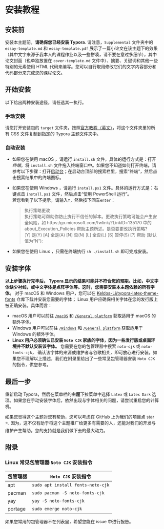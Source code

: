 # 安装教程

## 安装前

安装本主题前，**请确保您已经安装 Typora**.
请注意，`Supplemental` 文件夹中的 `essay-template.md` 和 `essay-template.pdf` 展示了一篇小论文在该主题下的效果（其中文字来源于我本人的课程作业以及一些拼凑，请不要在意过多细节），其中论文封面（也单独放置在 `cover-template.md` 文件中）、摘要、关键词和其他一些特别的元素使用 HTML 代码来编写。您可以自行取用修改它们的文字内容部分和代码部分来完成您的课程论文。  

## 开始安装

以下给出两种安装途径，请任选其一执行。  

### 手动安装

请您打开安装包的 `target` 文件夹，按照[官方教程（英文）](https://theme.typora.io/doc/Install-Theme/)，将这个文件夹里的所有 CSS 文件复制到指定的 Typora 主题文件夹中。 

### 自动安装
- 如果您在使用 macOS ，请运行 `install.sh` 文件。具体的运行方式是：打开*终端*，将 `install.sh` 文件拖入终端窗口中。如果您不知道如何打开终端，请参考以下步骤：打开[启动台](https://support.apple.com/zh-cn/HT202635)；在启动台顶部的搜索栏里，搜索“终端”，然后点击搜索结果中的终端图标。  
- 如果您在使用 Windows ，请运行 `install.ps1` 文件。具体的运行方式是：右键点击 `install.ps1` 文件，然后点击“使用 PowerShell 运行”。  
    若您看到了以下提示，请输入`Y`，然后按下回车`enter`：  
    
    > 执行策略更改  
    > 执行策略可帮助你防止执行不信任的脚本。更改执行策略可能会产生安全风险，如 https:/go.microsoft.com/fwlink/?LinkID=135170 中的 about_Execution_Policies 帮助主题所述。是否要更改执行策略?  
    > [Y] 是(Y)  [A] 全是(A)  [N] 否(N)  [L] 全否(L)  [S] 暂停(S)  [?] 帮助 (默认值为“N”):  

- 如果您在使用 Linux ，只需在终端执行 `sh ./install.sh` 即可完成安装。  

## 安装字体

**以上步骤执行完毕后， Typora 显示的结果可能并不符合您的预期。比如，中文字体缺少衬线，或中文字体是点阵字体等。这时，您需要安装本主题依赖的所有字体。** 对于 macOS 和 Windows 用户，您可以在  [Keldos-Li/typora-latex-theme-fonts](https://github.com/Keldos-Li/typora-latex-theme-fonts) 仓库下载并安装您需要的字体； Linux 用户应确保相关字体在您的发行版上被正确安装。具体而言：  

- macOS 用户可以前往 [`/macOS`](https://github.com/Keldos-Li/typora-latex-theme-fonts/tree/main/macOS) 和 [`/General platform`](https://github.com/Keldos-Li/typora-latex-theme-fonts/tree/main/General%20platform) 获取适用于 macOS 的额外字体。  
- Windows 用户可以前往 [`/Windows`](https://github.com/Keldos-Li/typora-latex-theme-fonts/tree/main/Windows) 和 [`/General platform`](https://github.com/Keldos-Li/typora-latex-theme-fonts/tree/main/General%20platform) 获取适用于 Windows 的额外字体。  
- **Linux 用户必须确认已安装 `Noto CJK` 家族的字体，因为一些发行版或桌面环境并不默认安装该字体。** 您需要在您的包管理器中搜索 `noto-cjk` 或 `noto-fonts-cjk`， 确认该字体的来源或维护者与谷歌相关，即可放心进行安装。如果您不理解以上描述，我们在附录里给出了一些常见包管理器安装 `Noto CJK` 的指令，供您参考。  


## 最后一步

重新启动 Typora，然后在菜单栏的**主题**下拉菜单中选择 `Latex` 或 `Latex Dark` 选项。如果您在手动安装字体后，依然出现与字体相关的问题，请尝试重启您的计算机。  

如果您觉得这个主题对您有帮助，您可以考虑在 GitHub 上为我们的项目点 star ⭐. 因为，这不仅有助于将这个主题推广给更多有需要的人，还能对我们的开发与维护产生帮助。您的支持就是我们做下去的最大动力。  

## 附录

### Linux 常见包管理器 `Noto CJK` 安装指令

|   包管理器   |   `Noto CJK` 安装指令   |
| ---- | ---- |
|   apt   |   `sudo apt install fonts-noto-cjk`   |
|   pacman   |   `sudo pacman -S noto-fonts-cjk`   |
|  yay    |   `yay -S noto-fonts-cjk`   |
|   portage    |   `sudo emerge noto-cjk`   |

如果您常用的包管理器不在列表里，希望您能在 issue 中进行报告。  


